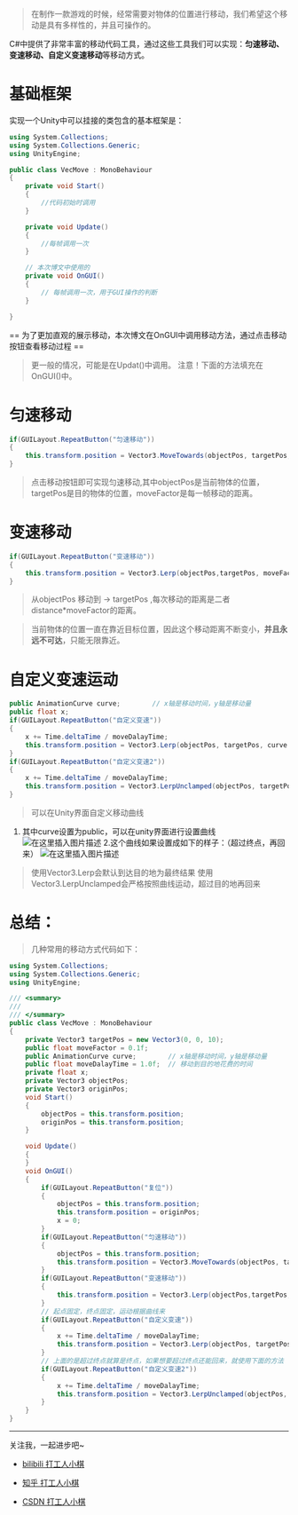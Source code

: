 > 在制作一款游戏的时候，经常需要对物体的位置进行移动，我们希望这个移动是具有多样性的，并且可操作的。

C#中提供了非常丰富的移动代码工具，通过这些工具我们可以实现：**匀速移动、变速移动、自定义变速移动**等移动方式。

# 基础框架
实现一个Unity中可以挂接的类包含的基本框架是：
```csharp
using System.Collections;
using System.Collections.Generic;
using UnityEngine;

public class VecMove : MonoBehaviour
{
    private void Start()
    {
        //代码初始时调用
    }

    private void Update()
    {
        //每帧调用一次
    }

    // 本次博文中使用的
    private void OnGUI()
    {
        // 每帧调用一次，用于GUI操作的判断
    }

}
```

== 为了更加直观的展示移动，本次博文在OnGUI中调用移动方法，通过点击移动按钮查看移动过程 ==
> 更一般的情况，可能是在Updat()中调用。
> 注意！下面的方法填充在OnGUI()中。

# 匀速移动
```csharp
if(GUILayout.RepeatButton("匀速移动"))
{
    this.transform.position = Vector3.MoveTowards(objectPos, targetPos, moveFactor);
}
```
> 点击移动按钮即可实现匀速移动,其中objectPos是当前物体的位置，targetPos是目的物体的位置，moveFactor是每一帧移动的距离。

# 变速移动
```csharp
if(GUILayout.RepeatButton("变速移动"))
{
    this.transform.position = Vector3.Lerp(objectPos,targetPos, moveFactor);
}
```
> 从objectPos 移动到 -> targetPos ,每次移动的距离是二者distance*moveFactor的距离。

> 当前物体的位置一直在靠近目标位置，因此这个移动距离不断变小，**并且永远不可达**，只能无限靠近。  

# 自定义变速运动
```csharp
public AnimationCurve curve;        // x轴是移动时间，y轴是移动量
public float x;
if(GUILayout.RepeatButton("自定义变速"))
{
    x += Time.deltaTime / moveDalayTime;
    this.transform.position = Vector3.Lerp(objectPos, targetPos, curve.Evaluate(x));
}
if(GUILayout.RepeatButton("自定义变速2"))
{
    x += Time.deltaTime / moveDalayTime;
    this.transform.position = Vector3.LerpUnclamped(objectPos, targetPos, curve.Evaluate(x));
}
```
> 可以在Unity界面自定义移动曲线 
1. 其中curve设置为public，可以在unity界面进行设置曲线
![在这里插入图片描述](https://img-blog.csdnimg.cn/20200612215106213.png?x-oss-process=image/watermark,type_ZmFuZ3poZW5naGVpdGk,shadow_10,text_aHR0cHM6Ly9ibG9nLmNzZG4ubmV0L3FxXzM3NzY4OTcx,size_16,color_FFFFFF,t_70)
2.这个曲线如果设置成如下的样子：（超过终点，再回来）
![在这里插入图片描述](https://img-blog.csdnimg.cn/20200612215216799.png?x-oss-process=image/watermark,type_ZmFuZ3poZW5naGVpdGk,shadow_10,text_aHR0cHM6Ly9ibG9nLmNzZG4ubmV0L3FxXzM3NzY4OTcx,size_16,color_FFFFFF,t_70)
>使用Vector3.Lerp会默认到达目的地为最终结果
>使用Vector3.LerpUnclamped会严格按照曲线运动，超过目的地再回来


# 总结：
> 几种常用的移动方式代码如下：

```csharp
using System.Collections;
using System.Collections.Generic;
using UnityEngine;

/// <summary>
/// 
/// </summary>
public class VecMove : MonoBehaviour
{
    private Vector3 targetPos = new Vector3(0, 0, 10);
    public float moveFactor = 0.1f;
    public AnimationCurve curve;        // x轴是移动时间，y轴是移动量
    public float moveDalayTime = 1.0f;  // 移动到目的地花费的时间
    private float x;
    private Vector3 objectPos;
    private Vector3 originPos;
    void Start()
    {
        objectPos = this.transform.position;
        originPos = this.transform.position;
    }

    void Update()
    {
    }
    void OnGUI()
    {
        if(GUILayout.RepeatButton("复位"))
        {
            objectPos = this.transform.position;
            this.transform.position = originPos;
            x = 0;
        }
        if(GUILayout.RepeatButton("匀速移动"))
        {
            objectPos = this.transform.position;
            this.transform.position = Vector3.MoveTowards(objectPos, targetPos, moveFactor);
        }
        if(GUILayout.RepeatButton("变速移动"))
        {
            this.transform.position = Vector3.Lerp(objectPos,targetPos,moveFactor);
        }
        // 起点固定，终点固定，运动根据曲线来
        if(GUILayout.RepeatButton("自定义变速"))
        {
            x += Time.deltaTime / moveDalayTime;
            this.transform.position = Vector3.Lerp(objectPos, targetPos, curve.Evaluate(x));
        }
        // 上面的是超过终点就算是终点，如果想要超过终点还能回来，就使用下面的方法
        if(GUILayout.RepeatButton("自定义变速2"))
        {
            x += Time.deltaTime / moveDalayTime;
            this.transform.position = Vector3.LerpUnclamped(objectPos, targetPos, curve.Evaluate(x));
        }
    }
}

```

---
关注我，一起进步吧~

- [bilibili 打工人小棋](https://space.bilibili.com/302482063?spm_id_from=333.1007.0.0)

- [知乎 打工人小棋](https://www.zhihu.com/people/jin-tian-ye-yao-kai-xin-ya-58-32)

- [CSDN 打工人小棋](https://blog.csdn.net/dagongrenxiaoqi?spm=1000.2115.3001.5343)